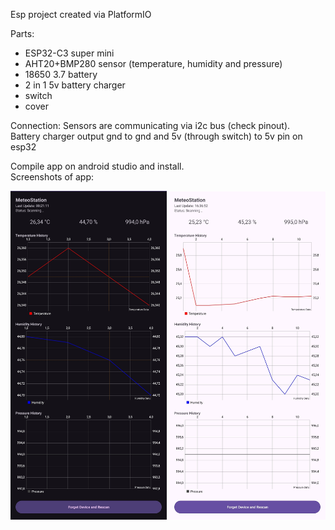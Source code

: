 Esp project created via PlatformIO 

Parts:
- ESP32-C3 super mini
- AHT20+BMP280 sensor (temperature, humidity and pressure)
- 18650 3.7 battery
- 2 in 1 5v battery charger
- switch
- cover

Connection:
Sensors are communicating via i2c bus (check pinout). </br>
Battery charger output gnd to gnd and 5v (through switch) to 5v pin on esp32 

Compile app on android studio and install. </br>
Screenshots of app:
<p align="center">
  <img src="app_dark_theme.jpg" alt="Weather Station Dark Theme" width="250"/>
  <img src="app_light_theme.jpg" alt="Weather Station Light Theme" width="250"/>
</p>
